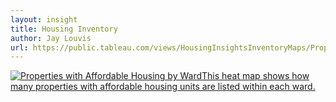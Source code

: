 ```yaml
---
layout: insight
title: Housing Inventory
author: Jay Louvis
url: https://public.tableau.com/views/HousingInsightsInventoryMaps/PropertieswithAffordableHousingbyWard?:embed=y&:display_count=yes
---
```


<div class="embed-tableau">

<div class='tableauPlaceholder' id='viz1496191765927' style='position: relative'><noscript><a href='#'><img alt='Properties with Affordable Housing by WardThis heat map shows how many properties with affordable housing units are listed within each ward. ' src='https:&#47;&#47;public.tableau.com&#47;static&#47;images&#47;Ho&#47;HousingInsightsInventoryMaps&#47;PropertieswithAffordableHousingbyWard&#47;1_rss.png' style='border: none' /></a></noscript><object class='tableauViz'  style='display:none;'><param name='host_url' value='https%3A%2F%2Fpublic.tableau.com%2F' /> <param name='site_root' value='' /><param name='name' value='HousingInsightsInventoryMaps&#47;PropertieswithAffordableHousingbyWard' /><param name='tabs' value='no' /><param name='toolbar' value='yes' /><param name='static_image' value='https:&#47;&#47;public.tableau.com&#47;static&#47;images&#47;Ho&#47;HousingInsightsInventoryMaps&#47;PropertieswithAffordableHousingbyWard&#47;1.png' /> <param name='animate_transition' value='yes' /><param name='display_static_image' value='yes' /><param name='display_spinner' value='yes' /><param name='display_overlay' value='yes' /><param name='display_count' value='yes' /></object></div>                <script type='text/javascript'>                    var divElement = document.getElementById('viz1496191765927');                    var vizElement = divElement.getElementsByTagName('object')[0];                    vizElement.style.width='100%';vizElement.style.height=(divElement.offsetWidth*0.75)+'px';                    var scriptElement = document.createElement('script');                    scriptElement.src = 'https://public.tableau.com/javascripts/api/viz_v1.js';                    vizElement.parentNode.insertBefore(scriptElement, vizElement);                </script>

</div>

<!--To link to the documentation about a specific datasource, you can do it like this: [Learn about REAC scores]({{site.baseurl}}/data/reac_scores.html). This should correspond to a file stored in the /docs/data folder, with .md changed to .html in the link.--> 
